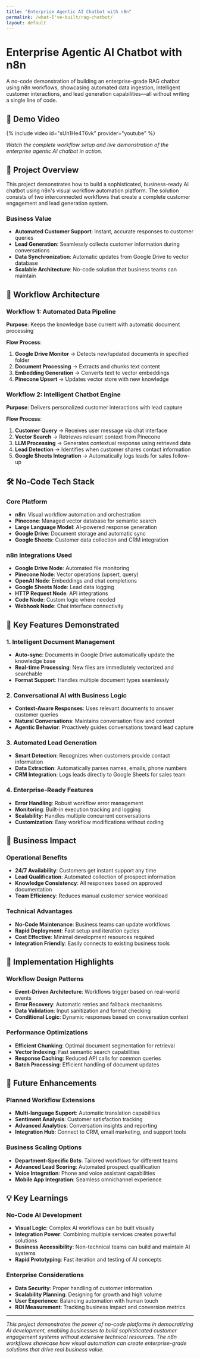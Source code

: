 ```yaml
---
title: "Enterprise Agentic AI Chatbot with n8n"
permalink: /what-I've-built/rag-chatbot/
layout: default
---
```


# Enterprise Agentic AI Chatbot with n8n

A no-code demonstration of building an enterprise-grade RAG chatbot using n8n workflows, showcasing automated data ingestion, intelligent customer interactions, and lead generation capabilities—all without writing a single line of code.

## 🎥 Demo Video

{% include video id="sUh1He4T6vk" provider="youtube" %}

*Watch the complete workflow setup and live demonstration of the enterprise agentic AI chatbot in action.*

## 🚀 Project Overview

This project demonstrates how to build a sophisticated, business-ready AI chatbot using n8n's visual workflow automation platform. The solution consists of two interconnected workflows that create a complete customer engagement and lead generation system.

### Business Value
- **Automated Customer Support**: Instant, accurate responses to customer queries
- **Lead Generation**: Seamlessly collects customer information during conversations
- **Data Synchronization**: Automatic updates from Google Drive to vector database
- **Scalable Architecture**: No-code solution that business teams can maintain

## 🔄 Workflow Architecture

### Workflow 1: Automated Data Pipeline
**Purpose**: Keeps the knowledge base current with automatic document processing

**Flow Process**:
1. **Google Drive Monitor** → Detects new/updated documents in specified folder
2. **Document Processing** → Extracts and chunks text content
3. **Embedding Generation** → Converts text to vector embeddings
4. **Pinecone Upsert** → Updates vector store with new knowledge

### Workflow 2: Intelligent Chatbot Engine
**Purpose**: Delivers personalized customer interactions with lead capture

**Flow Process**:
1. **Customer Query** → Receives user message via chat interface
2. **Vector Search** → Retrieves relevant context from Pinecone
3. **LLM Processing** → Generates contextual response using retrieved data
4. **Lead Detection** → Identifies when customer shares contact information
5. **Google Sheets Integration** → Automatically logs leads for sales follow-up

## 🛠️ No-Code Tech Stack

### Core Platform
- **n8n**: Visual workflow automation and orchestration
- **Pinecone**: Managed vector database for semantic search
- **Large Language Model**: AI-powered response generation
- **Google Drive**: Document storage and automatic sync
- **Google Sheets**: Customer data collection and CRM integration

### n8n Integrations Used
- **Google Drive Node**: Automated file monitoring
- **Pinecone Node**: Vector operations (upsert, query)
- **OpenAI Node**: Embeddings and chat completions
- **Google Sheets Node**: Lead data logging
- **HTTP Request Node**: API integrations
- **Code Node**: Custom logic where needed
- **Webhook Node**: Chat interface connectivity

## 🎯 Key Features Demonstrated

### 1. Intelligent Document Management
- **Auto-sync**: Documents in Google Drive automatically update the knowledge base
- **Real-time Processing**: New files are immediately vectorized and searchable
- **Format Support**: Handles multiple document types seamlessly

### 2. Conversational AI with Business Logic
- **Context-Aware Responses**: Uses relevant documents to answer customer queries
- **Natural Conversations**: Maintains conversation flow and context
- **Agentic Behavior**: Proactively guides conversations toward lead capture

### 3. Automated Lead Generation
- **Smart Detection**: Recognizes when customers provide contact information
- **Data Extraction**: Automatically parses names, emails, phone numbers
- **CRM Integration**: Logs leads directly to Google Sheets for sales team

### 4. Enterprise-Ready Features
- **Error Handling**: Robust workflow error management
- **Monitoring**: Built-in execution tracking and logging
- **Scalability**: Handles multiple concurrent conversations
- **Customization**: Easy workflow modifications without coding

## 💼 Business Impact

### Operational Benefits
- **24/7 Availability**: Customers get instant support any time
- **Lead Qualification**: Automated collection of prospect information
- **Knowledge Consistency**: All responses based on approved documentation
- **Team Efficiency**: Reduces manual customer service workload

### Technical Advantages
- **No-Code Maintenance**: Business teams can update workflows
- **Rapid Deployment**: Fast setup and iteration cycles
- **Cost Effective**: Minimal development resources required
- **Integration Friendly**: Easily connects to existing business tools

## 🔧 Implementation Highlights

### Workflow Design Patterns
- **Event-Driven Architecture**: Workflows trigger based on real-world events
- **Error Recovery**: Automatic retries and fallback mechanisms
- **Data Validation**: Input sanitization and format checking
- **Conditional Logic**: Dynamic responses based on conversation context

### Performance Optimizations
- **Efficient Chunking**: Optimal document segmentation for retrieval
- **Vector Indexing**: Fast semantic search capabilities
- **Response Caching**: Reduced API calls for common queries
- **Batch Processing**: Efficient handling of document updates

## 🚀 Future Enhancements

### Planned Workflow Extensions
- **Multi-language Support**: Automatic translation capabilities
- **Sentiment Analysis**: Customer satisfaction tracking
- **Advanced Analytics**: Conversation insights and reporting
- **Integration Hub**: Connect to CRM, email marketing, and support tools

### Business Scaling Options
- **Department-Specific Bots**: Tailored workflows for different teams
- **Advanced Lead Scoring**: Automated prospect qualification
- **Voice Integration**: Phone and voice assistant capabilities
- **Mobile App Integration**: Seamless omnichannel experience

## 💡 Key Learnings

### No-Code AI Development
- **Visual Logic**: Complex AI workflows can be built visually
- **Integration Power**: Combining multiple services creates powerful solutions
- **Business Accessibility**: Non-technical teams can build and maintain AI systems
- **Rapid Prototyping**: Fast iteration and testing of AI concepts

### Enterprise Considerations
- **Data Security**: Proper handling of customer information
- **Scalability Planning**: Designing for growth and high volume
- **User Experience**: Balancing automation with human touch
- **ROI Measurement**: Tracking business impact and conversion metrics

---

*This project demonstrates the power of no-code platforms in democratizing AI development, enabling businesses to build sophisticated customer engagement systems without extensive technical resources. The n8n workflows showcase how visual automation can create enterprise-grade solutions that drive real business value.*
